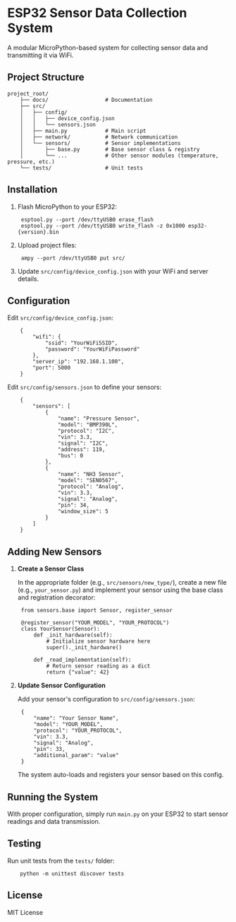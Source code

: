 # ESP32 Sensor Data Collection System

A modular MicroPython-based system for collecting sensor data and transmitting it via WiFi.

## Project Structure

    project_root/
        ├── docs/                  # Documentation
        ├── src/
        │   ├── config/
        │   │   ├── device_config.json
        │   │   └── sensors.json
        │   ├── main.py            # Main script
        │   ├── network/           # Network communication
        │   └── sensors/           # Sensor implementations
        │       ├── base.py        # Base sensor class & registry
        │       └── ...            # Other sensor modules (temperature, pressure, etc.)
        └── tests/                 # Unit tests

## Installation

1. Flash MicroPython to your ESP32:

        esptool.py --port /dev/ttyUSB0 erase_flash
        esptool.py --port /dev/ttyUSB0 write_flash -z 0x1000 esp32-{version}.bin

2. Upload project files:

        ampy --port /dev/ttyUSB0 put src/

3. Update `src/config/device_config.json` with your WiFi and server details.

## Configuration

Edit `src/config/device_config.json`:

        {
            "wifi": {
                "ssid": "YourWiFiSSID",
                "password": "YourWiFiPassword"
            },
            "server_ip": "192.168.1.100",
            "port": 5000
        }

Edit `src/config/sensors.json` to define your sensors:

        {
            "sensors": [
                {
                    "name": "Pressure Sensor",
                    "model": "BMP390L",
                    "protocol": "I2C",
                    "vin": 3.3,
                    "signal": "I2C",
                    "address": 119,
                    "bus": 0
                },
                {
                    "name": "NH3 Sensor",
                    "model": "SEN0567",
                    "protocol": "Analog",
                    "vin": 3.3,
                    "signal": "Analog",
                    "pin": 34,
                    "window_size": 5
                }
            ]
        }

## Adding New Sensors

1. **Create a Sensor Class**

   In the appropriate folder (e.g., `src/sensors/new_type/`), create a new file (e.g., `your_sensor.py`) and implement your sensor using the base class and registration decorator:

        from sensors.base import Sensor, register_sensor

        @register_sensor("YOUR_MODEL", "YOUR_PROTOCOL")
        class YourSensor(Sensor):
            def _init_hardware(self):
                # Initialize sensor hardware here
                super()._init_hardware()

            def _read_implementation(self):
                # Return sensor reading as a dict
                return {"value": 42}

2. **Update Sensor Configuration**

   Add your sensor's configuration to `src/config/sensors.json`:

        {
            "name": "Your Sensor Name",
            "model": "YOUR_MODEL",
            "protocol": "YOUR_PROTOCOL",
            "vin": 3.3,
            "signal": "Analog",
            "pin": 33,
            "additional_param": "value"
        }

   The system auto-loads and registers your sensor based on this config.

## Running the System

With proper configuration, simply run `main.py` on your ESP32 to start sensor readings and data transmission.

## Testing

Run unit tests from the `tests/` folder:

        python -m unittest discover tests

## License

MIT License
